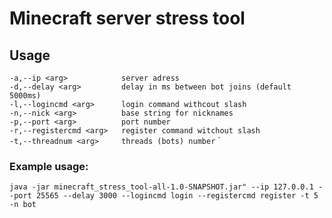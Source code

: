 # Minecraft server stress tool
## Usage
`-a,--ip <arg>            server adress`  
 `-d,--delay <arg>         delay in ms between bot joins (default 5000ms)`  
 `-l,--logincmd <arg>      login command withcout slash`  
 `-n,--nick <arg>          base string for nicknames`  
 `-p,--port <arg>          port number`  
 `-r,--registercmd <arg>   register command witchout slash`  
 `-t,--threadnum <arg>     threads (bots) number`
`
### Example usage:
`java -jar minecraft_stress_tool-all-1.0-SNAPSHOT.jar" --ip 127.0.0.1 --port 25565 --delay 3000 --logincmd login --registercmd register -t 5 -n bot`
